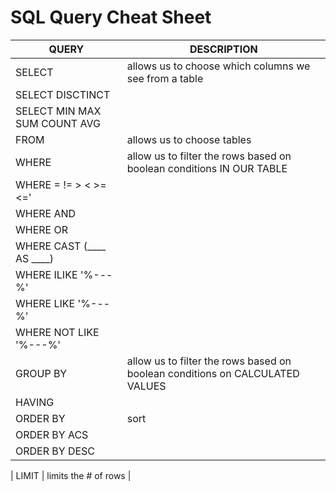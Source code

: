 # SQL Query Cheat Sheet

| QUERY                                | DESCRIPTION                                                                  |
| ------------------------------------ | ---------------------------------------------------------------------------- |
| SELECT                               | allows us to choose which columns we see from a table                        |
| SELECT DISCTINCT                     |                                                                              |
| SELECT MIN MAX SUM COUNT AVG         |                                                                              |
| FROM                                 | allows us to choose tables                                                   |
| WHERE                                | allow us to filter the rows based on boolean conditions IN OUR TABLE         |
| WHERE  =   !=    >    <    >=    <=' |                                                                              |
| WHERE AND                            |                                                                              |
| WHERE OR                             |                                                                              |
| WHERE CAST (____ AS ____)            |                                                                              |
| WHERE ILIKE '%---%'                  |                                                                              |
| WHERE LIKE '%---%'                   |                                                                              |
| WHERE NOT LIKE '%---%'               |                                                                              |
| GROUP BY                             | allow us to filter the rows based on boolean conditions on CALCULATED VALUES |
| HAVING                               |                                                                              |
| ORDER BY                             | sort                                                                         |
| ORDER BY ACS                         |                                                                              |
| ORDER BY DESC                        |                                                                              |

| LIMIT                                | limits the # of rows                                                         |

